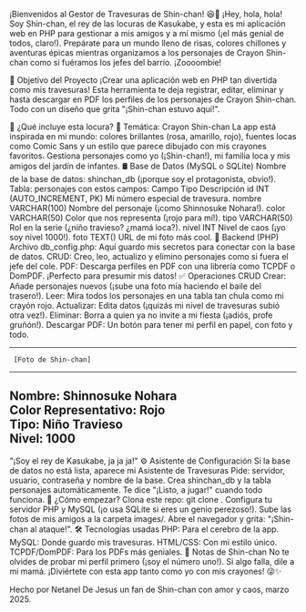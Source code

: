 ¡Bienvenidos al Gestor de Travesuras de Shin-chan! 😆🚀
¡Hey, hola, hola! Soy Shin-chan, el rey de las locuras de Kasukabe, y esta es mi aplicación web en PHP para gestionar a mis amigos y a mí mismo (¡el más genial de todos, claro!). Prepárate para un mundo lleno de risas, colores chillones y aventuras épicas mientras organizamos a los personajes de Crayon Shin-chan como si fuéramos los jefes del barrio. ¡Zoooombie!

🎯 Objetivo del Proyecto
¡Crear una aplicación web en PHP tan divertida como mis travesuras! Esta herramienta te deja registrar, editar, eliminar y hasta descargar en PDF los perfiles de los personajes de Crayon Shin-chan. Todo con un diseño que grita "¡Shin-chan estuvo aquí!".

📝 ¿Qué incluye esta locura?
🔹 Temática: Crayon Shin-chan
La app está inspirada en mi mundo: colores brillantes (rosa, amarillo, rojo), fuentes locas como Comic Sans y un estilo que parece dibujado con mis crayones favoritos.
Gestiona personajes como yo (¡Shin-chan!), mi familia loca y mis amigos del jardín de infantes.
🛢️ Base de Datos (MySQL o SQLite)
Nombre de la base de datos: shinchan_db (¡porque soy el protagonista, obvio!).
Tabla: personajes con estos campos:
Campo	Tipo	Descripción
id	INT (AUTO_INCREMENT, PK)	Mi número especial de travesura.
nombre	VARCHAR(100)	Nombre del personaje (¡como Shinnosuke Nohara!).
color	VARCHAR(50)	Color que nos representa (¡rojo para mí!).
tipo	VARCHAR(50)	Rol en la serie (¿niño travieso? ¿mamá loca?).
nivel	INT	Nivel de caos (¡yo soy nivel 1000!).
foto	TEXT()	URL de mi foto más cool.
🔹 Backend (PHP)
Archivo db_config.php: Aquí guardo mis secretos para conectar con la base de datos.
CRUD: Creo, leo, actualizo y elimino personajes como si fuera el jefe del cole.
PDF: Descarga perfiles en PDF con una librería como TCPDF o DomPDF. ¡Perfecto para presumir mis datos!
✅ Operaciones CRUD
Crear: Añade personajes nuevos (¡sube una foto mía haciendo el baile del trasero!).
Leer: Mira todos los personajes en una tabla tan chula como mi crayón rojo.
Actualizar: Edita datos (¡quizás mi nivel de travesuras subió otra vez!).
Eliminar: Borra a quien ya no invite a mi fiesta (¡adiós, profe gruñón!).
Descargar PDF: Un botón para tener mi perfil en papel, con foto y todo.

------------------------------------------
     [Foto de Shin-chan]
------------------------------------------
Nombre: Shinnosuke Nohara  
Color Representativo: Rojo  
Tipo: Niño Travieso  
Nivel: 1000  
------------------------------------------
"¡Soy el rey de Kasukabe, ja ja ja!"
⚙️ Asistente de Configuración
Si la base de datos no está lista, aparece mi Asistente de Travesuras
Pide: servidor, usuario, contraseña y nombre de la base.
Crea shinchan_db y la tabla personajes automáticamente.
Te dice "¡Listo, a jugar!" cuando todo funciona.
🚀 ¿Cómo empezar?
Clona este repo: git clone <url-del-repo>.
Configura tu servidor PHP y MySQL (¡o usa SQLite si eres un genio perezoso!).
Sube las fotos de mis amigos a la carpeta images/.
Abre el navegador y grita: "¡Shin-chan al ataque!".
🛠️ Tecnologías usadas
PHP: Para el cerebro de la app.
MySQL: Donde guardo mis travesuras.
HTML/CSS: Con mi estilo único.
TCPDF/DomPDF: Para los PDFs más geniales.
📌 Notas de Shin-chan
No te olvides de probar mi perfil primero (¡soy el número uno!).
Si algo falla, dile a mi mamá.
¡Diviértete con esta app tanto como yo con mis crayones! 😜✨

Hecho por Netanel De Jesus un fan de Shin-chan con amor y caos, marzo 2025.
